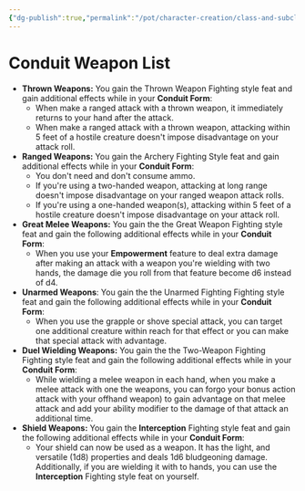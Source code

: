 ```yaml
---
{"dg-publish":true,"permalink":"/pot/character-creation/class-and-subclasses/conduit/conduit-fighting-style-list-v1/"}
---
```



# Conduit Weapon List

- **Thrown Weapons:** You gain the Thrown Weapon Fighting style feat and gain additional effects while in your **Conduit Form**: 
	- When make a ranged attack with a thrown weapon, it immediately returns to your hand after the attack.
	- When make a ranged attack with a thrown weapon, attacking within 5 feet of a hostile creature doesn't impose disadvantage on your attack roll.
-  **Ranged Weapons:** You gain the Archery Fighting Style feat and gain additional effects while in your **Conduit Form**:
	- You don't need and don't consume ammo.
	- If you're using a two-handed weapon, attacking at long range doesn't impose disadvantage on your ranged weapon attack rolls.
	- If you're using a one-handed weapon(s), attacking within 5 feet of a hostile creature doesn't impose disadvantage on your attack roll.
- **Great Melee Weapons:** You gain the the Great Weapon Fighting style feat and gain the following additional effects while in your **Conduit Form**:
	- When you use your **Empowerment** feature to deal extra damage after making an attack with a weapon you're wielding with two hands, the damage die you roll from that feature become d6 instead of d4.
- **Unarmed Weapons**: You gain the the Unarmed Fighting Fighting style feat and gain the following additional effects while in your **Conduit Form**:
	- When you use the grapple or shove special attack, you can target one additional creature within reach for that effect or you can make that special attack with advantage.
- **Duel Wielding Weapons:** You gain the the Two-Weapon Fighting Fighting style feat and gain the following additional effects while in your **Conduit Form**:
	- While wielding a melee weapon in each hand, when you make a melee attack with one the weapons, you can forgo your bonus action attack with your offhand weapon) to gain advantage on that melee attack and add your ability modifier to the damage of that attack an additional time.
- **Shield Weapons:** You gain the **Interception** Fighting style feat and gain the following additional effects while in your **Conduit Form**:
	- Your shield can now be used as a weapon. It has the light, and versatile (1d8) properties and deals 1d6 bludgeoning damage. Additionally, if you are wielding it with to hands, you can use the **Interception** Fighting style feat on yourself.
